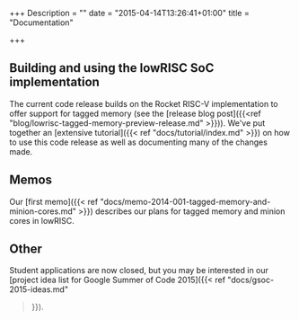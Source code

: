 +++
Description = ""
date = "2015-04-14T13:26:41+01:00"
title = "Documentation"

+++

## Building and using the lowRISC SoC implementation

The current code release builds on the Rocket RISC-V implementation to offer 
support for tagged memory (see the [release blog post]({{<ref 
"blog/lowrisc-tagged-memory-preview-release.md" >}})). We've put together an 
[extensive tutorial]({{< ref "docs/tutorial/index.md" >}}) on how to use this 
code release as well as documenting many of the changes made.

## Memos

Our [first memo]({{< ref 
"docs/memo-2014-001-tagged-memory-and-minion-cores.md" >}}) describes our 
plans for tagged memory and minion cores in lowRISC.

## Other

Student applications are now closed, but you may be interested in our [project 
idea list for Google Summer of Code 2015]({{< ref "docs/gsoc-2015-ideas.md" 
>}}).

